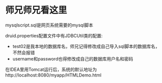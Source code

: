 # 师兄师兄看这里

mysqlscript.sql是网页系统需要的mysql脚本

druid.properties配置文件中有JDBCUtil类的配置:

- test02是我本地的数据库名，师兄记得修改成自己导入sql脚本的数据库名，不然会报错
- username和password也得修改成自己的数据库用户名和密码

在IDEA里用Tomcat运行后，系统的默认地址为http://localhost:8080/myapp/HTMLDemo.html

